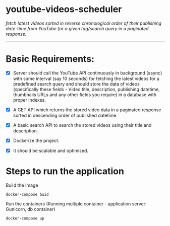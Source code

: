 # youtube-videos-scheduler

_fetch latest videos sorted in reverse chronological order of their publishing date-time from YouTube for a given tag/search query in a paginated response._
___
# Basic Requirements:

- [x] Server should call the YouTube API continuously in background (async) with some interval (say 10 seconds) for fetching the latest videos for a predefined search query and should store the data of videos (specifically these fields - Video title, description, publishing datetime, thumbnails URLs and any other fields you require) in a database with proper indexes.
- [x] A GET API which returns the stored video data in a paginated response sorted in descending order of published datetime.
- [x] A basic search API to search the stored videos using their title and description.
- [x] Dockerize the project.
- [x] It should be scalable and optimised.

  
# Steps to run the application
Build the Image
```
docker-compose buid
```
Run the containers (Running multiple container - application server: Gunicorn, db container)
```
docker-compose up
```


   
